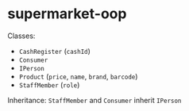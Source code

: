 # supermarket-oop

Classes:
- `CashRegister` (`cashId`)
- `Consumer`
- `IPerson`
- `Product` (`price`, `name`, `brand`, `barcode`)
- `StaffMember` (`role`)

Inheritance:
`StaffMember` and `Consumer` inherit `IPerson`

